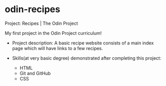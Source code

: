 # odin-recipes
Project: Recipes | The Odin Project

My first project in the Odin Project curriculum!

+ Project description:
    A basic recipe website consists of a main index page which will have links to a few recipes.

+ Skills(at very basic degree) demonstrated after completing this project:
    - HTML
    - Git and GitHub
    - CSS
